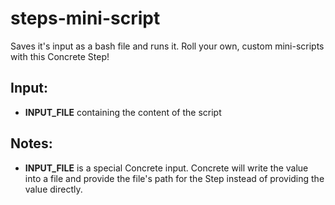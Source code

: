steps-mini-script
=================

Saves it's input as a bash file and runs it. Roll your own, custom mini-scripts with this Concrete Step!


## Input:
- __INPUT_FILE__ containing the content of the script


## Notes:
- __INPUT_FILE__ is a special Concrete input. Concrete will write the value into a file and provide the file's path for the Step instead of providing the value directly.